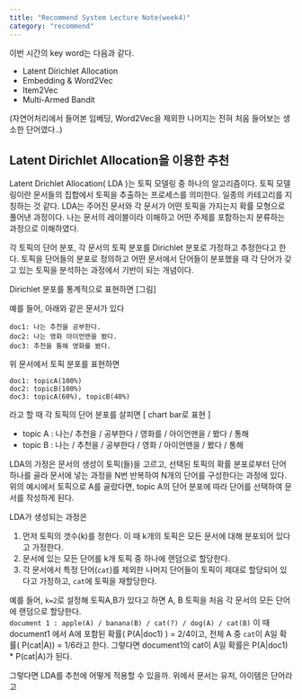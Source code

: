 ```yaml
---
title: "Recommend System Lecture Note(week4)"
category: "recommend"
---
```

이번 시간의 key word는 다음과 같다.
- Latent Dirichlet Allocation
- Embedding & Word2Vec
- Item2Vec
- Multi-Armed Bandit
 
 (자연어처리에서 들어본 임베딩, Word2Vec을 제외한 나머지는 전혀 처음 들어보는 생소한 단어였다..)


## Latent Dirichlet Allocation을 이용한 추천

 Latent Drichlet Allocation( LDA )는 토픽 모델링 중 하나의 알고리즘이다. 토픽 모델링이란 문서들의 집합에서 토픽을 추출하는 프로세스를 의미한다. 일종의 카테고리를 지칭하는 것 같다. LDA는 주어진 문서와 각 문서가 어떤 토픽을 가지는지 확률 모형으로 풀어낸 과정이다. 나는 문서의 레이블이라 이해하고 어떤 주제를 포함하는지 분류하는 과정으로 이해하였다.

 각 토픽의 단어 분포, 각 문서의 토픽 분포를 Dirichlet 분포로 가정하고 추정한다고 한다. 토픽을 단어들의 분포로 정의하고 어떤 문서에서 단어들이 분포했을 때 각 단어가 갖고 있는 토픽을 분석하는 과정에서 기반이 되는 개념이다. 

 Dirichlet 분포를 통계적으로 표현하면
 [그림]

 예를 들어, 아래와 같은 문서가 있다
 ```
 doc1: 나는 추천을 공부한다.
 doc2: 나는 영화 아이언맨을 봤다.
 doc3: 추천을 통해 영화를 봤다.
 ```

 위 문서에서 토픽 분포를 표현하면
 ```
 doc1: topicA(100%)
 doc2: topicB(100%)
 doc3: topicA(60%), topicB(40%)
 ```
 라고 할 때 각 토픽의 단어 분포를 살피면
 [ chart bar로 표현 ]
 - topic A : 나는/ 추천을 / 공부한다 / 영화를 / 아이언맨을 / 봤다 / 통해
 - topic B : 나는 / 추천을 / 공부한다 / 영화 / 아이언맨을 / 봤다 / 통해 

 LDA의 가정은 문서의 생성이 토픽(들)을 고르고, 선택된 토픽의 확률 분포로부터 단어 하나를 골라 문서에 넣는 과정을 N번 반복하여 N개의 단어를 구성한다는 과정에 있다. 위의 예시에서 토픽으로 A를 골랐다면, topic A의 단어 분포에 따라 단어를 선택하여 문서를 작성하게 된다. 

 LDA가 생성되는 과정은 
 1. 먼저 토픽의 갯수(k)를 정한다. 이 때 k개의 토픽은 모든 문서에 대해 분포되어 있다고 가정한다.  
 2. 문서에 있는 모든 단어를 k개 토픽 중 하나에 랜덤으로 할당한다. 
 3. 각 문서에서 특정 단어(`cat`)를 제외한 나머지 단어들이 토픽이 제대로 할당되어 있다고 가정하고, `cat`에 토픽을 재할당한다. 

예를 들어,  `k=2`로 설정해 토픽A,B가 있다고 하면 A, B 토픽을 처음 각 문서의 모든 단어에 랜덤으로 할당한다.  
```document 1 : apple(A) / banana(B) / cat(?) / dog(A) / cat(B)```
이 때 document1 에서 A에 포함된 확률( P(A|doc1) ) = 2/4이고, 전체 A 중 `cat`이 A일 확률( P(cat|A)) = 1/6라고 한다. 그렇다면 document1의 cat이 A일 확률은 P(A|doc1) * P(cat|A)가 된다. 

그렇다면 LDA를 추천에 어떻게 적용할 수 있을까. 위에서 문서는 유저, 아이템은 단어라고 